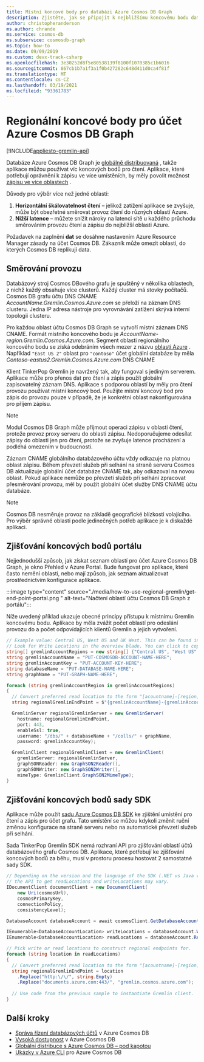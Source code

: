 ```yaml
---
title: Místní koncové body pro databázi Azure Cosmos DB Graph
description: Zjistěte, jak se připojit k nejbližšímu koncovému bodu databáze grafu pro vaši aplikaci.
author: christopheranderson
ms.author: chrande
ms.service: cosmos-db
ms.subservice: cosmosdb-graph
ms.topic: how-to
ms.date: 09/09/2019
ms.custom: devx-track-csharp
ms.openlocfilehash: 3e30252d8f5e80538139f8100f1070385c1b6016
ms.sourcegitcommit: 867cb1b7a1f3a1f0b427282c648d411d0ca4f81f
ms.translationtype: MT
ms.contentlocale: cs-CZ
ms.lasthandoff: 03/19/2021
ms.locfileid: "93361783"
---
```

# <a name="regional-endpoints-for-azure-cosmos-db-graph-account"></a>Regionální koncové body pro účet Azure Cosmos DB Graph
[!INCLUDE[appliesto-gremlin-api](includes/appliesto-gremlin-api.md)]

Databáze Azure Cosmos DB Graph je [globálně distribuovaná](distribute-data-globally.md) , takže aplikace můžou používat víc koncových bodů pro čtení. Aplikace, které potřebují oprávnění k zápisu ve více umístěních, by měly povolit možnost [zápisu ve více oblastech](how-to-multi-master.md) .

Důvody pro výběr více než jedné oblasti:
1. **Horizontální škálovatelnost čtení** – jelikož zatížení aplikace se zvyšuje, může být obezřetné směrovat provoz čtení do různých oblastí Azure.
2. **Nižší latence** – můžete snížit nároky na latenci sítě u každého průchodu směrováním provozu čtení a zápisu do nejbližší oblasti Azure.

Požadavek na zaplnění **dat** se dosáhne nastavením Azure Resource Manager zásady na účet Cosmos DB. Zákazník může omezit oblasti, do kterých Cosmos DB replikují data.

## <a name="traffic-routing"></a>Směrování provozu

Databázový stroj Cosmos DBového grafu je spuštěný v několika oblastech, z nichž každý obsahuje více clusterů. Každý cluster má stovky počítačů. Cosmos DB grafu účtu DNS CNAME *AccountName.Gremlin.Cosmos.Azure.com* se přeloží na záznam DNS clusteru. Jedna IP adresa nástroje pro vyrovnávání zatížení skrývá interní topologii clusteru.

Pro každou oblast účtu Cosmos DB Graph se vytvoří místní záznam DNS CNAME. Formát místního koncového bodu je *AccountName-region.Gremlin.Cosmos.Azure.com*. Segment oblasti regionálního koncového bodu se získá odebráním všech mezer z názvu [oblasti Azure](https://azure.microsoft.com/global-infrastructure/regions) . Například `"East US 2"` oblast pro `"contoso"` účet globální databáze by měla *Contoso-eastus2.Gremlin.Cosmos.Azure.com* DNS CNAME

Klient TinkerPop Gremlin je navržený tak, aby fungoval s jediným serverem. Aplikace může pro přenos dat pro čtení a zápis použít globální zapisovatelný záznam DNS. Aplikace s podporou oblastí by měly pro čtení provozu používat místní koncový bod. Použijte místní koncový bod pro zápis do provozu pouze v případě, že je konkrétní oblast nakonfigurována pro příjem zápisu. 

> [!NOTE]
> Modul Cosmos DB Graph může přijmout operaci zápisu v oblasti čtení, protože provoz proxy serveru do oblasti zápisu. Nedoporučujeme odesílat zápisy do oblasti jen pro čtení, protože se zvyšuje latence procházení a podléhá omezením v budoucnosti.

Záznam CNAME globálního databázového účtu vždy odkazuje na platnou oblast zápisu. Během převzetí služeb při selhání na straně serveru Cosmos DB aktualizuje globální účet databáze CNAME tak, aby odkazoval na novou oblast. Pokud aplikace nemůže po převzetí služeb při selhání zpracovat přesměrování provozu, měl by použít globální účet služby DNS CNAME účtu databáze.

> [!NOTE]
> Cosmos DB nesměruje provoz na základě geografické blízkosti volajícího. Pro výběr správné oblasti podle jedinečných potřeb aplikace je k diskaždé aplikaci.

## <a name="portal-endpoint-discovery"></a>Zjišťování koncových bodů portálu

Nejjednodušší způsob, jak získat seznam oblastí pro účet Azure Cosmos DB Graph, je okno Přehled v Azure Portal. Bude fungovat pro aplikace, které často nemění oblasti, nebo mají způsob, jak seznam aktualizovat prostřednictvím konfigurace aplikace.

:::image type="content" source="./media/how-to-use-regional-gremlin/get-end-point-portal.png " alt-text="Načtení oblastí účtu Cosmos DB Graph z portálu":::

Níže uvedený příklad ukazuje obecné principy přístupu k místnímu Gremlin koncovému bodu. Aplikace by měla zvážit počet oblastí pro odeslání provozu do a počet odpovídajících klientů Gremlin a jejich vytvoření.

```csharp
// Example value: Central US, West US and UK West. This can be found in the overview blade of you Azure Cosmos DB Gremlin Account. 
// Look for Write Locations in the overview blade. You can click to copy and paste.
string[] gremlinAccountRegions = new string[] {"Central US", "West US" ,"UK West"};
string gremlinAccountName = "PUT-COSMOSDB-ACCOUNT-NAME-HERE";
string gremlinAccountKey = "PUT-ACCOUNT-KEY-HERE";
string databaseName = "PUT-DATABASE-NAME-HERE";
string graphName = "PUT-GRAPH-NAME-HERE";

foreach (string gremlinAccountRegion in gremlinAccountRegions)
{
  // Convert preferred read location to the form "[acountname]-[region].gremlin.cosmos.azure.com".
  string regionalGremlinEndPoint = $"{gremlinAccountName}-{gremlinAccountRegion.ToLowerInvariant().Replace(" ", string.Empty)}.gremlin.cosmos.azure.com";

  GremlinServer regionalGremlinServer = new GremlinServer(
    hostname: regionalGremlinEndPoint, 
    port: 443,
    enableSsl: true,
    username: "/dbs/" + databaseName + "/colls/" + graphName,
    password: gremlinAccountKey);

  GremlinClient regionalGremlinClient = new GremlinClient(
    gremlinServer: regionalGremlinServer,
    graphSONReader: new GraphSON2Reader(),
    graphSONWriter: new GraphSON2Writer(),
    mimeType: GremlinClient.GraphSON2MimeType);
}
```

## <a name="sdk-endpoint-discovery"></a>Zjišťování koncových bodů sady SDK

Aplikace může použít [sadu Azure Cosmos DB SDK](sql-api-sdk-dotnet.md) ke zjištění umístění pro čtení a zápis pro účet grafu. Tato umístění se můžou kdykoli změnit ruční změnou konfigurace na straně serveru nebo na automatické převzetí služeb při selhání.

Sada TinkerPop Gremlin SDK nemá rozhraní API pro zjišťování oblastí účtů databázového grafu Cosmos DB. Aplikace, které potřebují ke zjišťování koncových bodů za běhu, musí v prostoru procesu hostovat 2 samostatné sady SDK.

```csharp
// Depending on the version and the language of the SDK (.NET vs Java vs Python)
// the API to get readLocations and writeLocations may vary.
IDocumentClient documentClient = new DocumentClient(
    new Uri(cosmosUrl),
    cosmosPrimaryKey,
    connectionPolicy,
    consistencyLevel);

DatabaseAccount databaseAccount = await cosmosClient.GetDatabaseAccountAsync();

IEnumerable<DatabaseAccountLocation> writeLocations = databaseAccount.WritableLocations;
IEnumerable<DatabaseAccountLocation> readLocations = databaseAccount.ReadableLocations;

// Pick write or read locations to construct regional endpoints for.
foreach (string location in readLocations)
{
  // Convert preferred read location to the form "[acountname]-[region].gremlin.cosmos.azure.com".
  string regionalGremlinEndPoint = location
    .Replace("http:\/\/", string.Empty)
    .Replace("documents.azure.com:443/", "gremlin.cosmos.azure.com");
  
  // Use code from the previous sample to instantiate Gremlin client.
}
```

## <a name="next-steps"></a>Další kroky
* [Správa řízení databázových účtů](how-to-manage-database-account.md) v Azure Cosmos DB
* [Vysoká dostupnost](high-availability.md) v Azure Cosmos DB
* [Globální distribuce s Azure Cosmos DB – pod kapotou](global-dist-under-the-hood.md)
* [Ukázky v Azure CLI](cli-samples.md) pro Azure Cosmos DB
